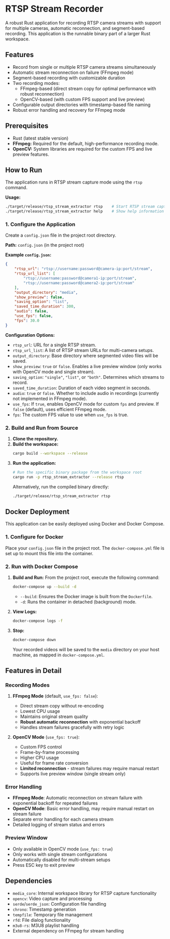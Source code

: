 # RTSP Stream Recorder

A robust Rust application for recording RTSP camera streams with support for multiple cameras, automatic reconnection, and segment-based recording. This application is the runnable binary part of a larger Rust workspace.

## Features

- Record from single or multiple RTSP camera streams simultaneously
- Automatic stream reconnection on failure (FFmpeg mode)
- Segment-based recording with customizable duration
- Two recording modes:
  - FFmpeg-based (direct stream copy for optimal performance with robust reconnection)
  - OpenCV-based (with custom FPS support and live preview)
- Configurable output directories with timestamp-based file naming
- Robust error handling and recovery for FFmpeg mode

## Prerequisites

- Rust (latest stable version)
- **FFmpeg:** Required for the default, high-performance recording mode.
- **OpenCV:** System libraries are required for the custom FPS and live preview features.

## How to Run

The application runs in RTSP stream capture mode using the `rtsp` command.

**Usage:**
```bash
./target/release/rtsp_stream_extractor rtsp    # Start RTSP stream capture
./target/release/rtsp_stream_extractor help    # Show help information
```

### 1. Configure the Application

Create a `config.json` file in the project root directory.

**Path:** `config.json` (in the project root)

**Example `config.json`:**
```json
{
    "rtsp_url": "rtsp://username:password@camera-ip:port/stream",
    "rtsp_url_list": [
        "rtsp://username:password@camera1-ip:port/stream",
        "rtsp://username:password@camera2-ip:port/stream"
    ],
    "output_directory": "media",
    "show_preview": false,
    "saving_option": "list",
    "saved_time_duration": 300,
    "audio": false,
    "use_fps": false,
    "fps": 30.0
}
```

**Configuration Options:**

- `rtsp_url`: URL for a single RTSP stream.
- `rtsp_url_list`: A list of RTSP stream URLs for multi-camera setups.
- `output_directory`: Base directory where segmented video files will be saved.
- `show_preview`: `true` or `false`. Enables a live preview window (only works with OpenCV mode and single stream).
- `saving_option`: `"single"`, `"list"`, or `"both"`. Determines which streams to record.
- `saved_time_duration`: Duration of each video segment in seconds.
- `audio`: `true` or `false`. Whether to include audio in recordings (currently not implemented in FFmpeg mode).
- `use_fps`: If `true`, enables OpenCV mode for custom `fps` and preview. If `false` (default), uses efficient FFmpeg mode.
- `fps`: The custom FPS value to use when `use_fps` is true.

### 2. Build and Run from Source

1.  **Clone the repository.**
2.  **Build the workspace:**
    ```bash
    cargo build --workspace --release
    ```
3.  **Run the application:**
    ```bash
    # Run the specific binary package from the workspace root
    cargo run -p rtsp_stream_extractor --release rtsp
    ```
    Alternatively, run the compiled binary directly:
    ```bash
    ./target/release/rtsp_stream_extractor rtsp
    ```

## Docker Deployment

This application can be easily deployed using Docker and Docker Compose.

### 1. Configure for Docker

Place your `config.json` file in the project root. The `docker-compose.yml` file is set up to mount this file into the container.

### 2. Run with Docker Compose

1.  **Build and Run:** From the project root, execute the following command:
    ```bash
    docker-compose up --build -d
    ```
    -   `--build`: Ensures the Docker image is built from the `Dockerfile`.
    -   `-d`: Runs the container in detached (background) mode.

2.  **View Logs:**
    ```bash
    docker-compose logs -f
    ```

3.  **Stop:**
    ```bash
    docker-compose down
    ```
    Your recorded videos will be saved to the `media` directory on your host machine, as mapped in `docker-compose.yml`.

## Features in Detail

### Recording Modes

1. **FFmpeg Mode** (default, `use_fps: false`):
   - Direct stream copy without re-encoding
   - Lowest CPU usage
   - Maintains original stream quality
   - **Robust automatic reconnection** with exponential backoff
   - Handles stream failures gracefully with retry logic

2. **OpenCV Mode** (`use_fps: true`):
   - Custom FPS control
   - Frame-by-frame processing
   - Higher CPU usage
   - Useful for frame rate conversion
   - **Limited reconnection** - stream failures may require manual restart
   - Supports live preview window (single stream only)

### Error Handling

- **FFmpeg Mode**: Automatic reconnection on stream failure with exponential backoff for repeated failures
- **OpenCV Mode**: Basic error handling, may require manual restart on stream failure
- Separate error handling for each camera stream
- Detailed logging of stream status and errors

### Preview Window

- Only available in OpenCV mode (`use_fps: true`)
- Only works with single stream configurations
- Automatically disabled for multi-stream setups
- Press ESC key to exit preview

## Dependencies

- `media_core`: Internal workspace library for RTSP capture functionality
- `opencv`: Video capture and processing
- `serde`/`serde_json`: Configuration file handling
- `chrono`: Timestamp generation
- `tempfile`: Temporary file management
- `rfd`: File dialog functionality
- `m3u8-rs`: M3U8 playlist handling
- External dependency on FFmpeg for stream handling

